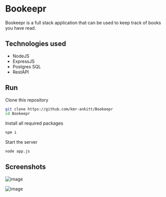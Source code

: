 # Bookeepr

Bookeepr is a full stack application that can be used to keep track of books you have read.

## Technologies used
- NodeJS
- ExpressJS
- Postgres SQL
- RestAPI


## Run

Clone this repository
```bash
git clone https://github.com/kmr-ankitt/Bookeepr
cd Bookeepr
```

Install all required packages
```bash
npm i
```

Start the server
```bash
node app.js
```

## Screenshots

![image](https://github.com/kmr-ankitt/Bookeepr/assets/90329779/7f661c43-c1c4-4143-be11-850b6fe1791e) 

![image](https://github.com/kmr-ankitt/Bookeepr/assets/90329779/598bcdef-fef8-40b0-8981-a401b5580a0a)

